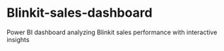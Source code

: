 # Blinkit-sales-dashboard
Power BI dashboard analyzing Blinkit sales performance with interactive insights

